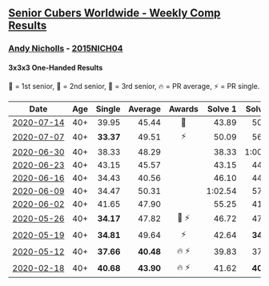 <style>table {white-space: nowrap;}</style>

## [Senior Cubers Worldwide - Weekly Comp Results](/scw-comp/results/)
### [Andy Nicholls](README.md) - [2015NICH04](https://www.worldcubeassociation.org/persons/2015NICH04?event=333oh)
#### 3x3x3 One-Handed Results

<span style="white-space: nowrap;">🥇 = 1st senior</span>, <span style="white-space: nowrap;">🥈 = 2nd senior</span>, <span style="white-space: nowrap;">🥉 = 3rd senior</span>, <span style="white-space: nowrap;">🔥 = PR average</span>, <span style="white-space: nowrap;">⚡ = PR single</span>.

| Date | Age | Single | Average | Awards | Solve 1 | Solve 2 | Solve 3 | Solve 4 | Solve 5 | Video |
| :--: | :--: | --: | --: | :--: | --: | --: | --: | --: | --: | :-- |
| [2020-07-14](../../results/2020-07-14/333oh.md) | 40+ | 39.95 | 45.44 | 🥉 | 43.89 | 50.87 | 1:03.71 | 39.95 | 41.57 | [Link](https://www.facebook.com/events/1157754364595802/permalink/1160333601004545) |
| [2020-07-07](../../results/2020-07-07/333oh.md) | 40+ | **33.37** | 49.51 | ⚡ | 50.09 | 56.95 | **33.37** | 50.71 | 47.74 | [Link](https://www.facebook.com/events/271667090769235/permalink/273231370612807) |
| [2020-06-30](../../results/2020-06-30/333oh.md) | 40+ | 38.33 | 48.29 |  | 38.33 | 1:00.02 | 58.22 | 42.26 | 44.40 | [Link](https://www.facebook.com/events/679860472562391/permalink/680642735817498) |
| [2020-06-23](../../results/2020-06-23/333oh.md) | 40+ | 43.15 | 45.57 |  | 43.15 | 44.35 | 47.10 | 45.27 | 59.33 | [Link](https://www.facebook.com/events/722150235200875/permalink/726569768092255) |
| [2020-06-16](../../results/2020-06-16/333oh.md) | 40+ | 34.43 | 40.56 |  | 46.10 | 44.67 | 41.30 | 34.43 | 35.70 | [Link](https://www.facebook.com/events/604103587178706/permalink/606533846935680) |
| [2020-06-09](../../results/2020-06-09/333oh.md) | 40+ | 34.47 | 50.31 |  | 1:02.54 | 57.19 | 34.47 | 51.29 | 42.46 | [Link](https://www.facebook.com/events/903549840109576/permalink/904346860029874) |
| [2020-06-02](../../results/2020-06-02/333oh.md) | 40+ | 41.65 | 47.90 |  | 55.25 | 41.65 | 43.06 | 48.63 | 52.01 | [Link](https://www.facebook.com/events/3373950429496747/permalink/3374539036104553) |
| [2020-05-26](../../results/2020-05-26/333oh.md) | 40+ | **34.17** | 47.82 | 🥉 ⚡ | 46.72 | 47.74 | **34.17** | 49.01 | 1:00.60 | [Link](https://www.facebook.com/events/688407551989463/permalink/690047708492114) |
| [2020-05-19](../../results/2020-05-19/333oh.md) | 40+ | **34.81** | 49.64 | ⚡ | 42.64 | **34.81** | 53.39 | 52.88 | 1:07.83 | [Link](https://www.facebook.com/events/1880761498725633/permalink/1884578361677280) |
| [2020-05-12](../../results/2020-05-12/333oh.md) | 40+ | **37.66** | **40.48** | 🔥 ⚡ | 39.83 | 37.88 | 43.73 | 48.19 | **37.66** | [Link](https://www.facebook.com/events/546188069600739/permalink/546935109526035) |
| [2020-02-18](../../results/2020-02-18/333oh.md) | 40+ | **40.68** | **43.90** | 🔥 ⚡ | 41.62 | **40.68** | 45.75 | 1:25.06 | 44.33 | [Link](https://www.facebook.com/events/1618332754973681/permalink/1618697511603872) |


<!-- Global site tag (gtag.js) - Google Analytics -->
<script async src="https://www.googletagmanager.com/gtag/js?id=UA-86348435-3"></script>
<script>window.dataLayer = window.dataLayer || []; function gtag() {dataLayer.push(arguments);} gtag('js', new Date()); gtag('config', 'UA-86348435-3');</script>
